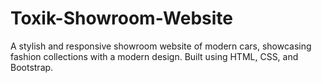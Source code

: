 # Toxik-Showroom-Website
A stylish and responsive showroom website of modern cars, showcasing fashion collections with a modern design. Built using HTML, CSS, and Bootstrap.
